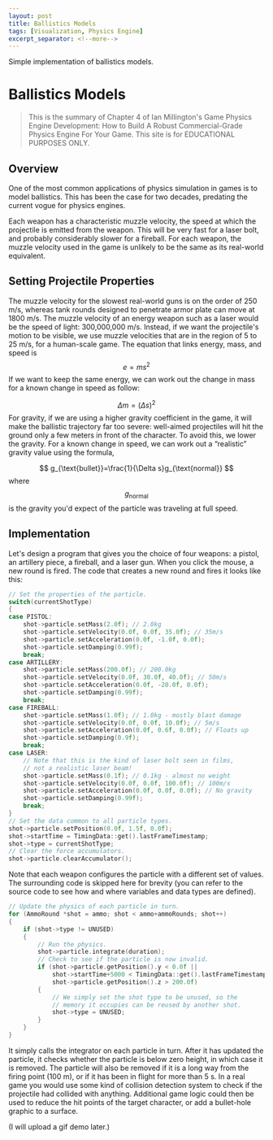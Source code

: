 ```yaml
---
layout: post
title: Ballistics Models 
tags: [Visualization, Physics Engine]
excerpt_separator: <!--more-->
---
```

Simple implementation of ballistics models.

<!--more-->

# Ballistics Models

> This is the summary of Chapter 4 of Ian Millington's Game Physics Engine Development: How to Build A Robust Commercial-Grade Physics Engine For Your Game. This site is for EDUCATIONAL PURPOSES ONLY.

## Overview

One of the most common applications of physics simulation in games is to model ballistics. This has been the case for two decades, predating the current vogue for physics engines.

Each weapon has a characteristic muzzle velocity, the speed at which the projectile is emitted from the weapon. This will be very fast for a laser bolt, and probably considerably slower for a fireball. For each weapon, the muzzle velocity used in the game is unlikely to be the same as its real-world equivalent.

## Setting Projectile Properties

The muzzle velocity for the slowest real-world guns is on the order of 250 m/s​, whereas tank rounds designed to penetrate armor plate can move at 1800 m/s​.  The muzzle velocity of an energy weapon such as a laser would be the speed of light: 300,000,000 m/s​. Instead, if we want the projectile's motion to be visible, we use muzzle velocities that are in the region of 5 to 25 m/s, for a human-scale game. The equation that links energy, mass, and speed is 
$$
e = ms^2
$$
If we want to keep the same energy, we can work out the change in mass for a known change in speed as follow:

$$
	\Delta m  =(\Delta s)^2
$$
For gravity, if we are using a higher gravity coefficient in the game, it will make the ballistic trajectory far too severe: well-aimed projectiles will hit the ground only a few meters in front of the character. To avoid this, we lower the gravity. For a known change in speed, we can work out a “realistic” gravity value using the formula,

$$
	g_{\text{bullet}}=\frac{1}{\Delta s}g_{\text{normal}}
$$
where $$
g_{\text{normal}}
$$
is the gravity you'd expect of the particle was traveling at full speed.

## Implementation

Let's design a program that gives you the choice of four weapons: a pistol, an artillery piece, a fireball, and a laser gun. When you click the mouse, a new round is fired. The code that creates a new round and fires it looks like this:

```c++
// Set the properties of the particle.
switch(currentShotType)
{
case PISTOL:
	shot->particle.setMass(2.0f); // 2.0kg
	shot->particle.setVelocity(0.0f, 0.0f, 35.0f); // 35m/s
	shot->particle.setAcceleration(0.0f, -1.0f, 0.0f);
	shot->particle.setDamping(0.99f);
	break;
case ARTILLERY:
	shot->particle.setMass(200.0f); // 200.0kg
	shot->particle.setVelocity(0.0f, 30.0f, 40.0f); // 50m/s
	shot->particle.setAcceleration(0.0f, -20.0f, 0.0f);
	shot->particle.setDamping(0.99f);
	break;
case FIREBALL:
	shot->particle.setMass(1.0f); // 1.0kg - mostly blast damage
	shot->particle.setVelocity(0.0f, 0.0f, 10.0f); // 5m/s
	shot->particle.setAcceleration(0.0f, 0.6f, 0.0f); // Floats up
	shot->particle.setDamping(0.9f);
	break;
case LASER:
	// Note that this is the kind of laser bolt seen in films,
	// not a realistic laser beam!
	shot->particle.setMass(0.1f); // 0.1kg - almost no weight
	shot->particle.setVelocity(0.0f, 0.0f, 100.0f); // 100m/s
	shot->particle.setAcceleration(0.0f, 0.0f, 0.0f); // No gravity
	shot->particle.setDamping(0.99f);
	break;
}
// Set the data common to all particle types.
shot->particle.setPosition(0.0f, 1.5f, 0.0f);
shot->startTime = TimingData::get().lastFrameTimestamp;
shot->type = currentShotType;
// Clear the force accumulators.
shot->particle.clearAccumulator();
```

Note that each weapon configures the particle with a different set of values. The surrounding code is skipped here for brevity (you can refer to the source code to see how and where variables and data types are defined).

```c++
// Update the physics of each particle in turn.
for (AmmoRound *shot = ammo; shot < ammo+ammoRounds; shot++)
{
	if (shot->type != UNUSED)
	{
		// Run the physics.
		shot->particle.integrate(duration);
		// Check to see if the particle is now invalid.
		if (shot->particle.getPosition().y < 0.0f ||
			shot->startTime+5000 < TimingData::get().lastFrameTimestamp||
			shot->particle.getPosition().z > 200.0f)
		{
			// We simply set the shot type to be unused, so the
			// memory it occupies can be reused by another shot.
			shot->type = UNUSED;
        }
    }
}
```

It simply calls the integrator on each particle in turn. After it has updated the particle, it checks whether the particle is below zero height, in which case it is removed. The particle will also be removed if it is a long way from the firing point (100 m), or if it has been in flight for more than 5 s. In a real game you would use some kind of collision detection system to check if the projectile had collided with anything. Additional game logic could then be used to reduce the hit points of the target character, or add a bullet-hole graphic to a surface.

(I will upload a gif demo later.)